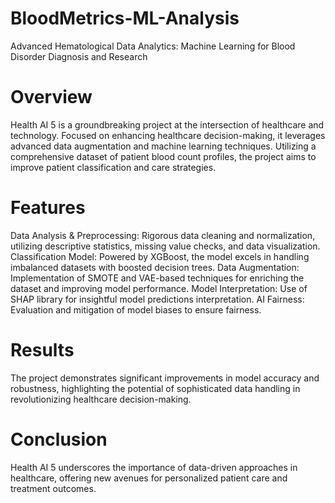 # BloodMetrics-ML-Analysis
Advanced Hematological Data Analytics: Machine Learning for Blood Disorder Diagnosis and Research

# Overview
Health AI 5 is a groundbreaking project at the intersection of healthcare and technology. Focused on enhancing healthcare decision-making, it leverages advanced data augmentation and machine learning techniques. Utilizing a comprehensive dataset of patient blood count profiles, the project aims to improve patient classification and care strategies.

# Features
Data Analysis & Preprocessing: Rigorous data cleaning and normalization, utilizing descriptive statistics, missing value checks, and data visualization.
Classification Model: Powered by XGBoost, the model excels in handling imbalanced datasets with boosted decision trees.
Data Augmentation: Implementation of SMOTE and VAE-based techniques for enriching the dataset and improving model performance.
Model Interpretation: Use of SHAP library for insightful model predictions interpretation.
AI Fairness: Evaluation and mitigation of model biases to ensure fairness.

# Results
The project demonstrates significant improvements in model accuracy and robustness, highlighting the potential of sophisticated data handling in revolutionizing healthcare decision-making.

# Conclusion
Health AI 5 underscores the importance of data-driven approaches in healthcare, offering new avenues for personalized patient care and treatment outcomes.
